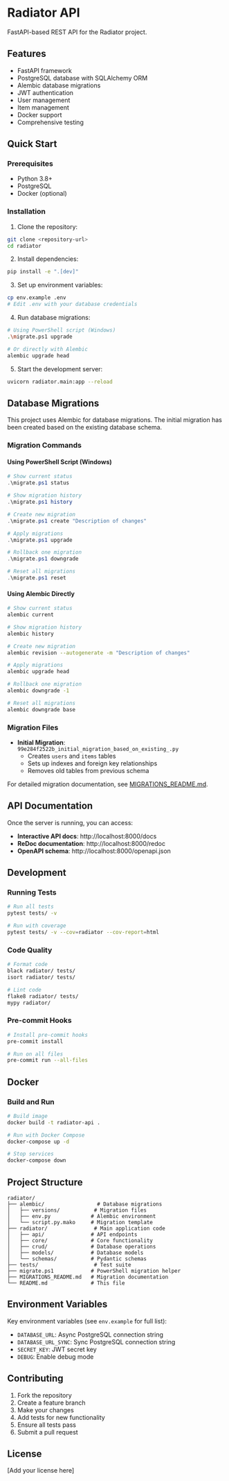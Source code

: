 # Radiator API

FastAPI-based REST API for the Radiator project.

## Features

- FastAPI framework
- PostgreSQL database with SQLAlchemy ORM
- Alembic database migrations
- JWT authentication
- User management
- Item management
- Docker support
- Comprehensive testing

## Quick Start

### Prerequisites

- Python 3.8+
- PostgreSQL
- Docker (optional)

### Installation

1. Clone the repository:
```bash
git clone <repository-url>
cd radiator
```

2. Install dependencies:
```bash
pip install -e ".[dev]"
```

3. Set up environment variables:
```bash
cp env.example .env
# Edit .env with your database credentials
```

4. Run database migrations:
```bash
# Using PowerShell script (Windows)
.\migrate.ps1 upgrade

# Or directly with Alembic
alembic upgrade head
```

5. Start the development server:
```bash
uvicorn radiator.main:app --reload
```

## Database Migrations

This project uses Alembic for database migrations. The initial migration has been created based on the existing database schema.

### Migration Commands

#### Using PowerShell Script (Windows)
```powershell
# Show current status
.\migrate.ps1 status

# Show migration history
.\migrate.ps1 history

# Create new migration
.\migrate.ps1 create "Description of changes"

# Apply migrations
.\migrate.ps1 upgrade

# Rollback one migration
.\migrate.ps1 downgrade

# Reset all migrations
.\migrate.ps1 reset
```

#### Using Alembic Directly
```bash
# Show current status
alembic current

# Show migration history
alembic history

# Create new migration
alembic revision --autogenerate -m "Description of changes"

# Apply migrations
alembic upgrade head

# Rollback one migration
alembic downgrade -1

# Reset all migrations
alembic downgrade base
```

### Migration Files

- **Initial Migration**: `99e284f2522b_initial_migration_based_on_existing_.py`
  - Creates `users` and `items` tables
  - Sets up indexes and foreign key relationships
  - Removes old tables from previous schema

For detailed migration documentation, see [MIGRATIONS_README.md](MIGRATIONS_README.md).

## API Documentation

Once the server is running, you can access:

- **Interactive API docs**: http://localhost:8000/docs
- **ReDoc documentation**: http://localhost:8000/redoc
- **OpenAPI schema**: http://localhost:8000/openapi.json

## Development

### Running Tests

```bash
# Run all tests
pytest tests/ -v

# Run with coverage
pytest tests/ -v --cov=radiator --cov-report=html
```

### Code Quality

```bash
# Format code
black radiator/ tests/
isort radiator/ tests/

# Lint code
flake8 radiator/ tests/
mypy radiator/
```

### Pre-commit Hooks

```bash
# Install pre-commit hooks
pre-commit install

# Run on all files
pre-commit run --all-files
```

## Docker

### Build and Run

```bash
# Build image
docker build -t radiator-api .

# Run with Docker Compose
docker-compose up -d

# Stop services
docker-compose down
```

## Project Structure

```
radiator/
├── alembic/                 # Database migrations
│   ├── versions/           # Migration files
│   ├── env.py             # Alembic environment
│   └── script.py.mako     # Migration template
├── radiator/               # Main application code
│   ├── api/               # API endpoints
│   ├── core/              # Core functionality
│   ├── crud/              # Database operations
│   ├── models/            # Database models
│   └── schemas/           # Pydantic schemas
├── tests/                  # Test suite
├── migrate.ps1            # PowerShell migration helper
├── MIGRATIONS_README.md   # Migration documentation
└── README.md              # This file
```

## Environment Variables

Key environment variables (see `env.example` for full list):

- `DATABASE_URL`: Async PostgreSQL connection string
- `DATABASE_URL_SYNC`: Sync PostgreSQL connection string
- `SECRET_KEY`: JWT secret key
- `DEBUG`: Enable debug mode

## Contributing

1. Fork the repository
2. Create a feature branch
3. Make your changes
4. Add tests for new functionality
5. Ensure all tests pass
6. Submit a pull request

## License

[Add your license here]
